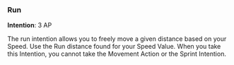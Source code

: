 ### Run
**Intention**: 3 AP

The run intention allows you to freely move a given distance based on your Speed. Use the Run distance found for your Speed Value. When you take this Intention, you cannot take the Movement Action or the Sprint Intention.

